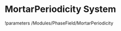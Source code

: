 <!-- MOOSE Documentation Stub: Remove this when content is added. -->

# MortarPeriodicity System
!parameters /Modules/PhaseField/MortarPeriodicity

